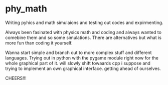 # phy_math
Writing pyhics and math simulaions and testing out codes and expirmenting.

Always been fasinated with physics math and coding and always wanted to comebine them and so some simulations.
There are alternatives but what is more fun than coding it yourself.

Wanna start simple and branch out to more complex stuff and different languages.
Trying out in python with the pygame module right now for the whole graphical part of it. will slowly shift towaards cpp i suppose and trying to implement an own graphical interface. getting ahead of ourselves.
 
CHEERS!!!
